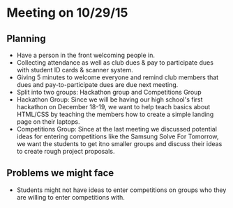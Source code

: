 # Meeting on 10/29/15

## Planning

- Have a person in the front welcoming people in.
- Collecting attendance as well as club dues & pay to participate dues with student ID cards & scanner system.
- Giving 5 minutes to welcome everyone and remind club members that dues and pay-to-participate dues are due next meeting.
- Split into two groups: Hackathon group and Competitions Group
- Hackathon Group: Since we will be having our high school's first hackathon on December 18-19, we want to help teach basics about HTML/CSS by teaching the members how to create a simple landing page on their laptops.
- Competitions Group: Since at the last meeting we discussed potential ideas for entering competitions like the Samsung Solve For Tomorrow, we want the students to get itno smaller groups and discuss their ideas to create rough project proposals.

## Problems we might face

- Students might not have ideas to enter competitions on groups who they are willing to enter competitions with.
